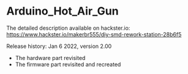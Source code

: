 # Arduino_Hot_Air_Gun

The detailed description available on hackster.io: https://www.hackster.io/makerbr555/diy-smd-rework-station-28b6f5

Release history:
Jan 6 2022, version 2.00
* The hardware part revisited
* The firmware part revisited and recreated

